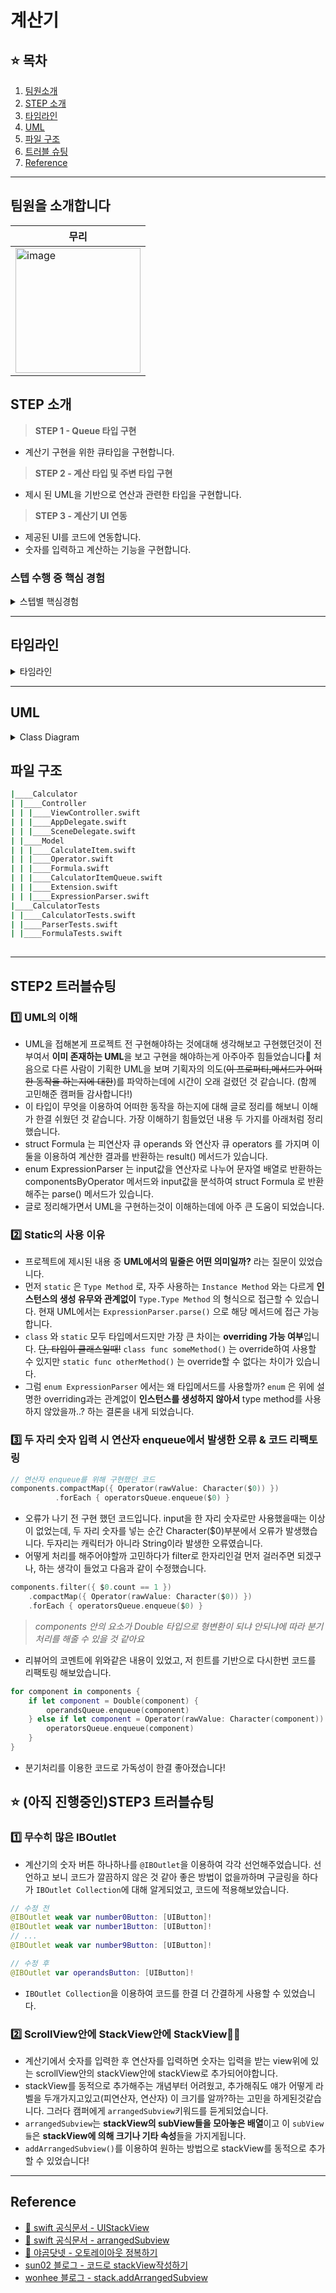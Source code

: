 # 계산기

## ⭐️ 목차

1. [팀원소개](#팀원소개)
2. [STEP 소개](#step-소개)
3. [타임라인](#타임라인)
4. [UML](#uml)
5. [파일 구조](#파일-구조)
6. [트러블 슈팅](#step2-트러블슈팅)
7. [Reference](#reference)

---

## 팀원을 소개합니다

|<center>무리</center>|
|---|
|<img width="200" alt="image" src=https://i.imgur.com/U7TmXby.jpg>|

## STEP 소개 

> ****STEP 1 - Queue 타입 구현****
- 계산기 구현을 위한 큐타입을 구현합니다.
> ****STEP 2 - 계산 타입 및 주변 타입 구현****
- 제시 된 UML을 기반으로 연산과 관련한 타입을 구현합니다.
> ****STEP 3 - 계산기 UI 연동****
- 제공된 UI를 코드에 연동합니다.
- 숫자를 입력하고 계산하는 기능을 구현합니다.

### 스텝 수행 중 핵심 경험

<details>
<summary>스텝별 핵심경험</summary>

### STEP 1

- [x] TDD 시작하기
    - [x] 기존의 프로젝트에 Test Target 추가
- [x] Queue 자료구조의 이해와 구현
- [ ] List 자료구조 직접 구현해보기(선택)
    - [ ] 리스트를 활용하여 Queue 구현(선택)

### STEP 2
- [x] UML을 기반으로 한 코드구현
- [x] 숫자와 연산자 입력에 큐 활용
- [ ] TDD를 기반으로 코드 작성하기(선택)

### STEP 3
- [ ] IBOutlet / IBAction의 활용
- [ ] 스택뷰의 활용
- [ ] 스크롤뷰의 활용
</details>

---

## 타임라인

<details>
<summary>타임라인</summary>

| STEP | 날짜 | 타임라인 |
| --- | --- | --- |
| STEP1 | 2023.01.24 | - 유닛테스트 타겟 설정 </br>- CalculatorItemQueue.swift파일 생성 </br>- CalculatorItemQueue 변수 data, isEmpty, count 생성, enqueue메서드 생성</br>- dequeue호출 시 test코드 작성 |
| STEP1 | 2023.01.25 | - 배열값 전체 삭제 메서드 테스트 구현</br>- clearAll메서드 추가, test코드 메서드 명 변경 및 순서 변경</br>- 변수 head추가 및 dequeue로직 수정</br>- 변수 first, last 생성 및 테스트코드 구현 </br>- Calculator프로토콜 생성 및 채택 </br>- dequeue로직 수정 |
| STEP1 | 2023.01.27 | - dequeue test code 메서드 네이밍 변경 </br>- dequeue test code 메서드 수정 </br>- 제네릭 타입 네이밍 수정, 프로토콜 채택 </br>- test를 위한 Int 타입 protocol extension 사용</br>- data 접근제어자 설정 및 테스트 코드에서 사용하는 sut.data 수정 |
| STEP2 | 2023.01.27 | - first변수 네이밍 수정, last변수 삭제, 관련 test 코드 수정 및 삭제</br>- CalculatorItem 프로토콜 리팩토링</br>- Formul.swift파일 생성 및 변수, 메서드 선언</br>- Operator.swift 생성 및 operator 구현 |
| STEP2 | 2023.01.30 | - String Extension 구현</br>- componentsByOperators메서드 작성, Formula연산자 큐 타입 변경</br>- 컨벤션 및 주석 제거</br>- parse메서드 구현</br>- Model, Controller 폴더 생성 및 파일분리 |
| STEP2 | 2023.01.31 | - Formula result 구현</br>- Formula result 리팩토링</br>- 불필요한 코드 제거 </br>- 0으로 나누었을때 Nan 구현</br>- 두자리 숫자일때 오류 filter로 처리 |
| STEP2 | 2023.02.01 | - ExpressionParser 유닛 테스트</br>- parser유닛테스트 코드 리팩토링 </br>- Formula 유닛테스트 </br>- 오타 수정 및 개행 수정</br>- parse 분기처리를 이용해 enqueue하는 로직으로 수정|
| STEP2 | 2023.02.02 | - 피연산자, 연산자 버튼 연결</br>- 연속된 숫자 입력 구현</br>- calculation, ac, ce버튼 연결 및 연산기능 추가|
| STEP2 | 2023.02.03 | - dot버튼 생성 및 연결</br>- oldInputFormula변수 생성으로 로직 수정</br>- operator원시값 변경, stackView에 연산값 추가 구현|
</details>

---

## UML



<details>
<summary>Class Diagram</summary>
    
### STEP1 UML
<img width="250" alt="image" src=https://i.imgur.com/SpkUBq1.png>
    
### 제시된 STEP2 UML
<img width="800" alt="image" src=https://i.imgur.com/wZnWVIS.png>
    
</details>

## 파일 구조
```bash
|____Calculator
| |____Controller
| | |____ViewController.swift
| | |____AppDelegate.swift
| | |____SceneDelegate.swift
| |____Model
| | |____CalculateItem.swift
| | |____Operator.swift
| | |____Formula.swift
| | |____CalculatorItemQueue.swift
| | |____Extension.swift
| | |____ExpressionParser.swift
|____CalculatorTests
| |____CalculatorTests.swift
| |____ParserTests.swift
| |____FormulaTests.swift
    

```
---

## STEP2 트러블슈팅

### 1️⃣ UML의 이해
- UML을 접해본게 프로젝트 전 구현해야하는 것에대해 생각해보고 구현했던것이 전부여서 **이미 존재하는 UML**을 보고 구현을 해야하는게 아주아주 힘들었습니다🥲
처음으로 다른 사람이 기획한 UML을 보며 기획자의 의도(~~이 프로퍼티,메서드가 어떠한 동작을 하는지에 대한~~)를 파악하는데에 시간이 오래 걸렸던 것 같습니다. (함께 고민해준 캠퍼들 감사합니다!)
- 이 타입이 무엇을 이용하여 어떠한 동작을 하는지에 대해 글로 정리를 해보니 이해가 한결 쉬웠던 것 같습니다. 가장 이해하기 힘들었던 내용 두 가지를 아래처럼 정리했습니다.
- struct Formula 는 피연산자 큐 operands 와 연산자 큐 operators 를 가지며
이 둘을 이용하여 계산한 결과를 반환하는 result() 메서드가 있습니다.
- enum ExpressionParser 는
input값을 연산자로 나누어 문자열 배열로 반환하는 componentsByOperator 메서드와
input값을 분석하여 struct Formula 로 반환해주는 parse() 메서드가 있습니다.
- 글로 정리해가면서 UML을 구현하는것이 이해하는데에 아주 큰 도움이 되었습니다.

### 2️⃣ Static의 사용 이유
- 프로젝트에 제시된 내용 중 **UML에서의 밑줄은 어떤 의미일까?** 라는 질문이 있었습니다.
- 먼저 `static` 은 `Type Method` 로, 자주 사용하는 `Instance Method` 와는 다르게 **인스턴스의 생성 유무와 관계없이** `Type.Type Method` 의 형식으로 접근할 수 있습니다.
현재 UML에서는 `ExpressionParser.parse()` 으로 해당 메서드에 접근 가능합니다.
- `class` 와 `static` 모두 타입메서드지만 가장 큰 차이는 **overriding 가능 여부**입니다.
~~단, 타입이 클래스일때!~~ `class func someMethod()` 는 override하여 사용할 수 있지만
`static func otherMethod()` 는 override할 수 없다는 차이가 있습니다.
- 그럼 `enum ExpressionParser` 에서는 왜 타입메서드를 사용할까?
`enum` 은 위에 설명한 overriding과는 관계없이 **인스턴스를 생성하지 않아서** type method를 사용하지 않았을까..? 하는 결론을 내게 되었습니다.

### 3️⃣ 두 자리 숫자 입력 시 연산자 enqueue에서 발생한 오류 & 코드 리팩토링
```swift
// 연산자 enqueue를 위해 구현했던 코드
components.compactMap({ Operator(rawValue: Character($0)) })
          .forEach { operatorsQueue.enqueue($0) }
```
- 오류가 나기 전 구현 했던 코드입니다. input을 한 자리 숫자로만 사용했을때는 이상이 없었는데, 두 자리 숫자를 넣는 순간 Character($0)부분에서 오류가 발생했습니다. 두자리는 캐릭터가 아니라 String이라 발생한 오류였습니다.
- 어떻게 처리를 해주어야할까 고민하다가 filter로 한자리인걸 먼저 걸러주면 되겠구나, 하는 생각이 들었고 다음과 같이 수정했습니다.
```swift
components.filter({ $0.count == 1 })
	.compactMap({ Operator(rawValue: Character($0)) })
	.forEach { operatorsQueue.enqueue($0) }
```
> _components 안의 요소가 Double 타입으로 형변환이 되냐 안되냐에 따라 분기처리를 해줄 수 있을 것 같아요_ 
- 리뷰어의 코멘트에 위와같은 내용이 있었고, 저 힌트를 기반으로 다시한번 코드를 리팩토링 해보았습니다.
```swift
for component in components {
    if let component = Double(component) {
        operandsQueue.enqueue(component)
    } else if let component = Operator(rawValue: Character(component)) {
        operatorsQueue.enqueue(component)
    }
}
```
- 분기처리를 이용한 코드로 가독성이 한결 좋아졌습니다!

## ⭐️ (아직 진행중인)STEP3 트러블슈팅
### 1️⃣ 무수히 많은 IBOutlet
- 계산기의 숫자 버튼 하나하나를 `@IBOutlet`을 이용하여 각각 선언해주었습니다. 선언하고 보니 코드가 깔끔하지 않은 것 같아 좋은 방법이 없을까하며 구글링을 하다가 `IBOutlet Collection`에 대해 알게되었고, 코드에 적용해보았습니다.
```swift
// 수정 전
@IBOutlet weak var number0Button: [UIButton]!
@IBOutlet weak var number1Button: [UIButton]!
// ...
@IBOutlet weak var number9Button: [UIButton]!

// 수정 후
@IBOutlet var operandsButton: [UIButton]!
```
- `IBOutlet Collection`을 이용하여 코드를 한결 더 간결하게 사용할 수 있었습니다.

### 2️⃣ ScrollView안에 StackView안에 StackView😵‍💫
- 계산기에서 숫자를 입력한 후 연산자를 입력하면 숫자는 입력을 받는 view위에 있는 scrollView안의 stackView안에 stackView로 추가되어야합니다.
- stackView를 동적으로 추가해주는 개념부터 어려웠고, 추가해줘도 얘가 어떻게 라벨을 두개가지고있고(피연산자, 연산자) 이 크기를 알까?하는 고민을 하게된것같습니다.
그러다 캠퍼에게 `arrangedSubview`키워드를 듣게되었습니다. 
- `arrangedSubview`는 **stackView의 subView들을 모아놓은 배열**이고 이 `subView들`은 **stackView에 의해 크기나 기타 속성**들을 가지게됩니다.
- `addArrangedSubview()`를 이용하여 원하는 방법으로 stackView를 동적으로 추가할 수 있었습니다!

---

## Reference

- [🍎 swift 공식문서 - UIStackView](https://developer.apple.com/documentation/uikit/uistackview)
- [🍎 swift 공식문서 - arrangedSubview](https://developer.apple.com/documentation/uikit/uistackview/1616232-arrangedsubviews)
- [🐻 야곰닷넷 - 오토레이아웃 정복하기](https://yagom.net/courses/autolayout/)
- [sun02 블로그 - 코드로 stackView작성하기](https://velog.io/@sun02/UIStackView-%EC%BD%94%EB%93%9C%EB%A1%9C-%EC%9E%91%EC%84%B1%ED%95%98%EA%B8%B0)
- [wonhee 블로그 - stack.addArrangedSubview](https://velog.io/@wonhee010/stack.addArrangedSubview)
